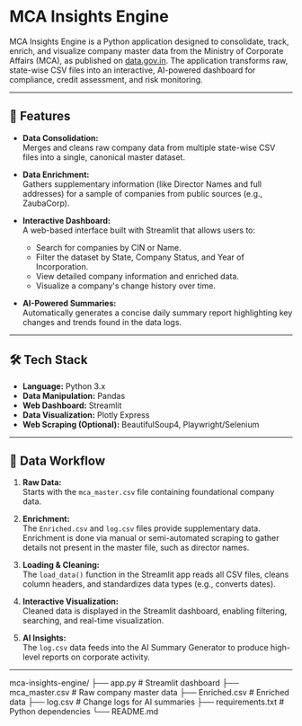 # MCA Insights Engine

MCA Insights Engine is a Python application designed to consolidate, track, enrich, and visualize company master data from the Ministry of Corporate Affairs (MCA), as published on [data.gov.in](https://data.gov.in). The application transforms raw, state-wise CSV files into an interactive, AI-powered dashboard for compliance, credit assessment, and risk monitoring.

---

## 🚀 Features

- **Data Consolidation:**  
  Merges and cleans raw company data from multiple state-wise CSV files into a single, canonical master dataset.

- **Data Enrichment:**  
  Gathers supplementary information (like Director Names and full addresses) for a sample of companies from public sources (e.g., ZaubaCorp).

- **Interactive Dashboard:**  
  A web-based interface built with Streamlit that allows users to:
  - Search for companies by CIN or Name.
  - Filter the dataset by State, Company Status, and Year of Incorporation.
  - View detailed company information and enriched data.
  - Visualize a company's change history over time.

- **AI-Powered Summaries:**  
  Automatically generates a concise daily summary report highlighting key changes and trends found in the data logs.

---

## 🛠️ Tech Stack

- **Language:** Python 3.x  
- **Data Manipulation:** Pandas  
- **Web Dashboard:** Streamlit  
- **Data Visualization:** Plotly Express  
- **Web Scraping (Optional):** BeautifulSoup4, Playwright/Selenium  

---

## 🔄 Data Workflow

1. **Raw Data:**  
   Starts with the `mca_master.csv` file containing foundational company data.

2. **Enrichment:**  
   The `Enriched.csv` and `log.csv` files provide supplementary data. Enrichment is done via manual or semi-automated scraping to gather details not present in the master file, such as director names.

3. **Loading & Cleaning:**  
   The `load_data()` function in the Streamlit app reads all CSV files, cleans column headers, and standardizes data types (e.g., converts dates).

4. **Interactive Visualization:**  
   Cleaned data is displayed in the Streamlit dashboard, enabling filtering, searching, and real-time visualization.

5. **AI Insights:**  
   The `log.csv` data feeds into the AI Summary Generator to produce high-level reports on corporate activity.

---

mca-insights-engine/
├── app.py                # Streamlit dashboard
├── mca_master.csv        # Raw company master data
├── Enriched.csv          # Enriched data
├── log.csv               # Change logs for AI summaries
├── requirements.txt      # Python dependencies
└── README.md

